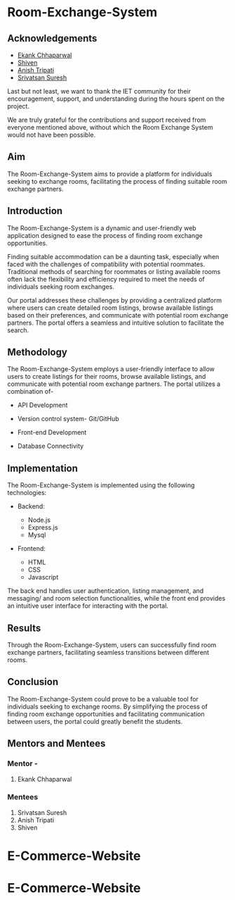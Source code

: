 # Room-Exchange-System

## Acknowledgements

- [Ekank Chhaparwal]([link-to-profile](https://github.com/ekankchhaparwal)) 
- [Shiven ]([link-to-profile](https://github.com/ShivenDuttSharma1))
- [Anish Tripati]([link-to-profile](https://github.com/Anish-Tripathi))
- [Srivatsan Suresh]([link-to-profile](https://github.com/srivatsan-suresh))

Last but not least, we want to thank the IET community for their encouragement, support, and understanding during the hours spent on the project.

We are truly grateful for the contributions and support received from everyone mentioned above, without which the Room Exchange System would not have been possible.

## Aim

The Room-Exchange-System aims to provide a platform for individuals seeking to exchange rooms, facilitating the process of finding suitable room exchange partners.

## Introduction

The Room-Exchange-System is a dynamic and user-friendly web application designed to ease the process of finding room exchange opportunities.

Finding suitable accommodation can be a daunting task, especially when faced with the challenges of compatibility with potential roommates. Traditional methods of searching for roommates or listing available rooms often lack the flexibility and efficiency required to meet the needs of individuals seeking room exchanges.

Our portal addresses these challenges by providing a centralized platform where users can create detailed room listings, browse available listings based on their preferences, and communicate with potential room exchange partners. The portal offers a seamless and intuitive solution to facilitate the search.



## Methodology

The Room-Exchange-System employs a user-friendly interface to allow users to create listings for their rooms, browse available listings, and communicate with potential room exchange partners. The portal utilizes a combination of-

- API Development

- Version control system- Git/GitHub

- Front-end Development

- Database Connectivity
 

## Implementation

The Room-Exchange-System is implemented using the following technologies:

- Backend:
  - Node.js
  - Express.js
  - Mysql

- Frontend:
  - HTML
  - CSS 
  - Javascript

The back end handles user authentication, listing management, and messaging/ and room selection functionalities, while the front end provides an intuitive user interface for interacting with the portal.

## Results

Through the Room-Exchange-System, users can successfully find room exchange partners, facilitating seamless transitions between different rooms. 

## Conclusion

The Room-Exchange-System could prove to be a valuable tool for individuals seeking to exchange rooms. By simplifying the process of finding room exchange opportunities and facilitating communication between users, the portal could greatly benefit the students.

## Mentors and Mentees

### Mentor - 
1. Ekank Chhaparwal
### Mentees
1. Srivatsan Suresh
2. Anish Tripati
3. Shiven










# E-Commerce-Website
# E-Commerce-Website
